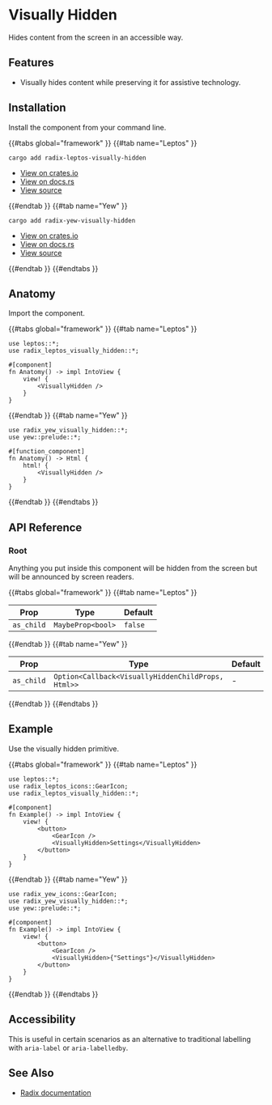 # Visually Hidden

Hides content from the screen in an accessible way.

## Features

-   Visually hides content while preserving it for assistive technology.

## Installation

Install the component from your command line.

{{#tabs global="framework" }}
{{#tab name="Leptos" }}

```shell
cargo add radix-leptos-visually-hidden
```

-   [View on crates.io](https://crates.io/crates/radix-leptos-visually-hidden)
-   [View on docs.rs](https://docs.rs/radix-leptos-visually-hidden/latest/radix_leptos_visually_hidden/)
-   [View source](https://github.com/RustForWeb/radix/tree/main/packages/primitives/leptos/visually-hidden)

{{#endtab }}
{{#tab name="Yew" }}

```shell
cargo add radix-yew-visually-hidden
```

-   [View on crates.io](https://crates.io/crates/radix-yew-visually-hidden)
-   [View on docs.rs](https://docs.rs/radix-yew-visually-hidden/latest/radix_yew_visually_hidden/)
-   [View source](https://github.com/RustForWeb/radix/tree/main/packages/primitives/yew/visually-hidden)

{{#endtab }}
{{#endtabs }}

## Anatomy

Import the component.

{{#tabs global="framework" }}
{{#tab name="Leptos" }}

```rust,ignore
use leptos::*;
use radix_leptos_visually_hidden::*;

#[component]
fn Anatomy() -> impl IntoView {
    view! {
        <VisuallyHidden />
    }
}
```

{{#endtab }}
{{#tab name="Yew" }}

```rust,ignore
use radix_yew_visually_hidden::*;
use yew::prelude::*;

#[function_component]
fn Anatomy() -> Html {
    html! {
        <VisuallyHidden />
    }
}
```

{{#endtab }}
{{#endtabs }}

## API Reference

### Root

Anything you put inside this component will be hidden from the screen but will be announced by screen readers.

{{#tabs global="framework" }}
{{#tab name="Leptos" }}

| Prop       | Type              | Default |
| ---------- | ----------------- | ------- |
| `as_child` | `MaybeProp<bool>` | `false` |

{{#endtab }}
{{#tab name="Yew" }}

| Prop       | Type                                               | Default |
| ---------- | -------------------------------------------------- | ------- |
| `as_child` | `Option<Callback<VisuallyHiddenChildProps, Html>>` | -       |

{{#endtab }}
{{#endtabs }}

## Example

Use the visually hidden primitive.

{{#tabs global="framework" }}
{{#tab name="Leptos" }}

```rust,ignore
use leptos::*;
use radix_leptos_icons::GearIcon;
use radix_leptos_visually_hidden::*;

#[component]
fn Example() -> impl IntoView {
    view! {
        <button>
            <GearIcon />
            <VisuallyHidden>Settings</VisuallyHidden>
        </button>
    }
}
```

{{#endtab }}
{{#tab name="Yew" }}

```rust,ignore
use radix_yew_icons::GearIcon;
use radix_yew_visually_hidden::*;
use yew::prelude::*;

#[component]
fn Example() -> impl IntoView {
    view! {
        <button>
            <GearIcon />
            <VisuallyHidden>{"Settings"}</VisuallyHidden>
        </button>
    }
}
```

{{#endtab }}
{{#endtabs }}

## Accessibility

This is useful in certain scenarios as an alternative to traditional labelling with `aria-label` or `aria-labelledby`.

## See Also

-   [Radix documentation](https://www.radix-ui.com/primitives/docs/utilities/visually-hidden)
